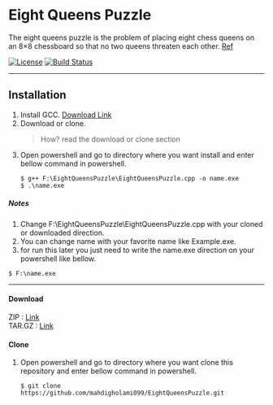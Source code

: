 # Eight Queens Puzzle
The eight queens puzzle is the problem of placing eight chess queens on an 8×8 chessboard so that no two queens threaten each other. [Ref][1]

[![License](https://img.shields.io/badge/Licence-MIT-blue.svg)](https://github.com/mahdigholami099/EightQueensPuzzle/blob/master/LICENSE) [![Build Status](https://travis-ci.com/mahdigholami099/EightQueensPuzzle.svg?branch=master)](https://travis-ci.com/mahdigholami099/EightQueensPuzzle)

------------
## Installation
1. Install GCC. [Download Link][2]
2. Download or clone.
    > How? read the download or clone section
3. Open powershell and go to directory where you want install and enter bellow command in powershell.
    ```
    $ g++ F:\EightQueensPuzzle\EightQueensPuzzle.cpp -o name.exe
    $ .\name.exe
    ```
##### Notes
1. Change F:\EightQueensPuzzle\EightQueensPuzzle.cpp with your cloned or downloaded direction.
2. You can change name with your favorite name like Example.exe.
3. for run this later you just need to write the name.exe direction on your powershell like bellow.

```
$ F:\name.exe
```

------------


#### Download
ZIP : [Link](https://github.com/mahdigholami099/EightQueensPuzzle/archive/master.zip)<br> 
TAR.GZ : [Link](https://github.com/mahdigholami099/EightQueensPuzzle/archive/master.tar.gz)
#### Clone
1. Open powershell and go to directory where you want clone this repository and enter bellow command in powershell.
    ```
    $ git clone https://github.com/mahdigholami099/EightQueensPuzzle.git
    ```

[1]: https://en.wikipedia.org/wiki/Eight_queens_puzzle "wikipedie"
[2]: https://osdn.net/projects/mingw/releases/ "MinGW GCC"

